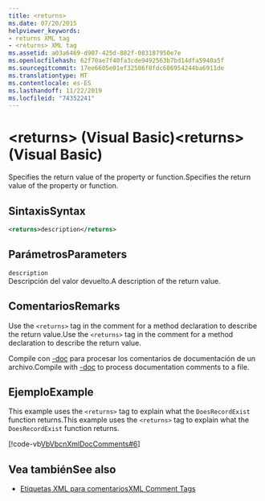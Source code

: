 ```yaml
---
title: <returns>
ms.date: 07/20/2015
helpviewer_keywords:
- returns XML tag
- <returns> XML tag
ms.assetid: a03a6469-d907-425d-882f-083187950e7e
ms.openlocfilehash: 62f70ae7f40fa3cde9492563b7bd14dfa5940a5f
ms.sourcegitcommit: 17ee6605e01ef32506f8fdc686954244ba6911de
ms.translationtype: MT
ms.contentlocale: es-ES
ms.lasthandoff: 11/22/2019
ms.locfileid: "74352241"
---
```

# <a name="returns-visual-basic"></a><span data-ttu-id="3eeb4-101">\<returns> (Visual Basic)</span><span class="sxs-lookup"><span data-stu-id="3eeb4-101">\<returns> (Visual Basic)</span></span>
<span data-ttu-id="3eeb4-102">Specifies the return value of the property or function.</span><span class="sxs-lookup"><span data-stu-id="3eeb4-102">Specifies the return value of the property or function.</span></span>  
  
## <a name="syntax"></a><span data-ttu-id="3eeb4-103">Sintaxis</span><span class="sxs-lookup"><span data-stu-id="3eeb4-103">Syntax</span></span>  
  
```xml  
<returns>description</returns>  
```  
  
## <a name="parameters"></a><span data-ttu-id="3eeb4-104">Parámetros</span><span class="sxs-lookup"><span data-stu-id="3eeb4-104">Parameters</span></span>  
 `description`  
 <span data-ttu-id="3eeb4-105">Descripción del valor devuelto.</span><span class="sxs-lookup"><span data-stu-id="3eeb4-105">A description of the return value.</span></span>  
  
## <a name="remarks"></a><span data-ttu-id="3eeb4-106">Comentarios</span><span class="sxs-lookup"><span data-stu-id="3eeb4-106">Remarks</span></span>  
 <span data-ttu-id="3eeb4-107">Use the `<returns>` tag in the comment for a method declaration to describe the return value.</span><span class="sxs-lookup"><span data-stu-id="3eeb4-107">Use the `<returns>` tag in the comment for a method declaration to describe the return value.</span></span>  
  
 <span data-ttu-id="3eeb4-108">Compile con [-doc](../../../visual-basic/reference/command-line-compiler/doc.md) para procesar los comentarios de documentación de un archivo.</span><span class="sxs-lookup"><span data-stu-id="3eeb4-108">Compile with [-doc](../../../visual-basic/reference/command-line-compiler/doc.md) to process documentation comments to a file.</span></span>  
  
## <a name="example"></a><span data-ttu-id="3eeb4-109">Ejemplo</span><span class="sxs-lookup"><span data-stu-id="3eeb4-109">Example</span></span>  
 <span data-ttu-id="3eeb4-110">This example uses the `<returns>` tag to explain what the `DoesRecordExist` function returns.</span><span class="sxs-lookup"><span data-stu-id="3eeb4-110">This example uses the `<returns>` tag to explain what the `DoesRecordExist` function returns.</span></span>  
  
 [!code-vb[VbVbcnXmlDocComments#6](~/samples/snippets/visualbasic/VS_Snippets_VBCSharp/VbVbcnXmlDocComments/VB/Class1.vb#6)]  
  
## <a name="see-also"></a><span data-ttu-id="3eeb4-111">Vea también</span><span class="sxs-lookup"><span data-stu-id="3eeb4-111">See also</span></span>

- [<span data-ttu-id="3eeb4-112">Etiquetas XML para comentarios</span><span class="sxs-lookup"><span data-stu-id="3eeb4-112">XML Comment Tags</span></span>](../../../visual-basic/language-reference/xmldoc/index.md)
